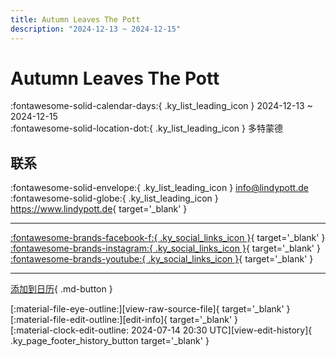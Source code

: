 ```yaml
---
title: Autumn Leaves The Pott
description: "2024-12-13 ~ 2024-12-15"
---
```


# Autumn Leaves The Pott 

:fontawesome-solid-calendar-days:{ .ky_list_leading_icon } 2024-12-13 ~ 2024-12-15  
:fontawesome-solid-location-dot:{ .ky_list_leading_icon } 多特蒙德  

## 联系

:fontawesome-solid-envelope:{ .ky_list_leading_icon } <info@lindypott.de>  
:fontawesome-solid-globe:{ .ky_list_leading_icon } <https://www.lindypott.de>{ target='_blank' }  

---

 [:fontawesome-brands-facebook-f:{ .ky_social_links_icon }](https://www.facebook.com/LindyPott.de){ target='_blank' } [:fontawesome-brands-instagram:{ .ky_social_links_icon }](https://instagram.com/lindypott.de){ target='_blank' } [:fontawesome-brands-youtube:{ .ky_social_links_icon }](https://youtube.com/@lindypott){ target='_blank' }

---

[添加到日历](https://swing.news/ics/zh-Hans/2024/de/autumn-leaves-the-pott-2024.ics){ .md-button }

<div class="ky_page_footer" markdown>
<div class="ky_page_footer_trailing" markdown="span">
[:material-file-eye-outline:][view-raw-source-file]{ target='_blank' }
[:material-file-edit-outline:][edit-info]{ target='_blank' }
</div>
<div class="ky_page_footer_leading" markdown="span">
[:material-clock-edit-outline: 2024-07-14 20:30 UTC][view-edit-history]{ .ky_page_footer_history_button target='_blank' }
</div>
</div>

[view-raw-source-file]: https://github.com/swingdance/events/blob/main/2024/de/autumn-leaves-the-pott-2024.json "查看原始源文件"
[edit-info]: https://github.com/swingdance/events/issues/new?assignees=&labels=update+event&projects=&template=03-update_entity.yml&title=%5B2024%2Fde%5D%20Autumn%20Leaves%20The%20Pott&region=de&year=2024&id=autumn-leaves-the-pott-2024&name=Autumn%20Leaves%20The%20Pott&org_id= "编辑信息"

[view-edit-history]: https://github.com/swingdance/events/commits/main/2024/de/autumn-leaves-the-pott-2024.json "查看编辑历史"
